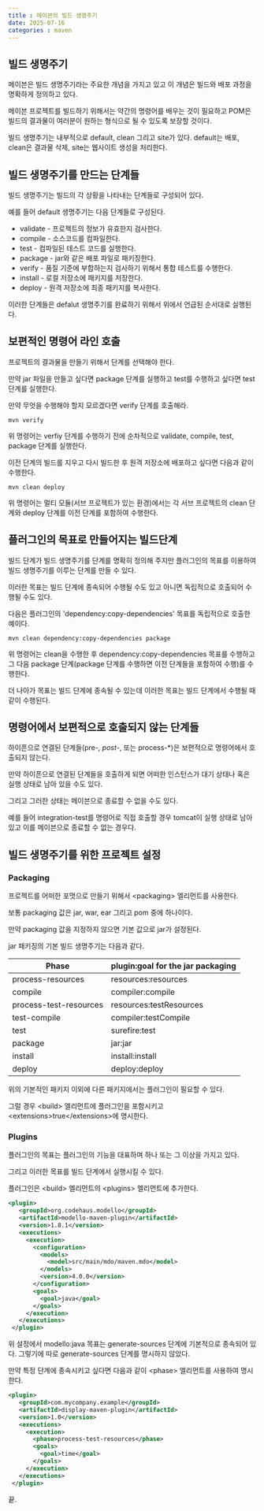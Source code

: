 ```yaml
---
title : 메이븐의 빌드 생명주기
date: 2025-07-16
categories : maven
---
```


## 빌드 생명주기

메이븐은 빌드 생명주기라는 주요한 개념을 가지고 있고 이 개념은 빌드와 배포 과정을 명확하게 정의하고 있다. 

메이븐 프로젝트를 빌드하기 위해서는 약간의 명령어를 배우는 것이 필요하고 POM은 빌드의 결과물이 여러분이 원하는 형식으로 될 수 있도록 보장할 것이다.

빌드 생명주기는 내부적으로 default, clean 그리고 site가 있다.
default는 배포, clean은 결과물 삭제, site는 웹사이트 생성을 처리한다.

## 빌드 생명주기를 만드는 단계들

빌드 생명주기는 빌드의 각 상황을 나타내는 단계들로 구성되어 있다.

예를 들어 default 생명주기는 다음 단계들로 구성된다.

- validate - 프로젝트의 정보가 유효한지 검사한다.
- compile - 소스코드를 컴파일한다.
- test - 컴파일된 테스트 코드를 실행한다.
- package - jar와 같은 배포 파일로 패키징한다.
- verify - 품질 기준에 부합하는지 검사하기 위해서 통합 테스트를 수행한다.
- install - 로컬 저장소에 패키지를 저장한다.
- deploy - 원격 저장소에 최종 패키지를 복사한다.

이러한 단계들은 defalut 생명주기를 완료하기 위해서 위에서 언급된 순서대로 실행된다.

## 보편적인 명령어 라인 호출

프로젝트의 결과물을 만들기 위해서 단계를 선택해야 한다. 

만약 jar 파일을 만들고 싶다면 package 단계를 실행하고 test를 수행하고 싶다면 test 단계를 실행한다.

만약 무엇을 수행해야 할지 모르겠다면 verify 단계를 호출해라.

```
mvn verify
```

위 명령어는 verfiy 단계를 수행하기 전에 순차적으로 validate, compile, test, package 단계를 실행한다.

이전 단계의 빌드를 지우고 다시 빌드한 후 원격 저장소에 배포하고 싶다면 다음과 같이 수행한다. 

```
mvn clean deploy
```

위 명령어는 멀티 모듈(서브 프로젝트가 있는 환경)에서는 각 서브 프로젝트의 clean 단계와 deploy 단계를 이전 단계를 포함하여 수행한다.

## 플러그인의 목표로 만들어지는 빌드단계

빌드 단계가 빌드 생명주기를 단계를 명확히 정의해 주지만 플러그인의 목표를 이용하여 빌드 생명주기를 이루는 단계를 만들 수 있다. 

이러한 목표는 빌드 단계에 종속되어 수행될 수도 있고 아니면 독립적으로 호출되어 수행될 수도 있다.

다음은 플러그인의 'dependency:copy-dependencies' 목표를 독립적으로 호출한 예이다.

```
mvn clean dependency:copy-dependencies package
```

위 명령어는 clean을 수행한 후 dependency:copy-dependencies 목표를 수행하고 그 다음 package 단계(package 단계를 수행하면 이전 단계들을 포함하여 수행)를 수행한다.

더 나아가 목표는 빌드 단계에 종속될 수 있는데 이러한 목표는 빌드 단계에서 수행될 때 같이 수행된다.

## 명령어에서 보편적으로 호출되지 않는 단계들

하이픈으로 연결된 단계들(pre-*, post-*, 또는 process-*)은 보편적으로 명령어에서 호출되지 않는다. 

만약 하이픈으로 연결된 단계들을 호출하게 되면 어떠한 인스턴스가 대기 상태나 혹은 실행 상태로 남아 있을 수도 있다.

그리고 그러한 상태는 메이븐으로 종료할 수 없을 수도 있다.

예를 들어 integration-test를 명령어로 직접 호출할 경우 tomcat이 실행 상태로 남아 있고 이를 메이븐으로 종료할 수 없는 경우다.

## 빌드 생명주기를 위한 프로젝트 설정

### Packaging

프로젝트를 어떠한 포맷으로 만들기 위해서 \<packaging\> 엘리먼트를 사용한다.

보통 packaging 값은 jar, war, ear 그리고 pom 중에 하나이다.

만약 packaging 값을 지정하지 않으면 기본 값으로 jar가 설정된다.

jar 패키징의 기본 빌드 생명주기는 다음과 같다. 

|Phase|plugin:goal for the jar packaging|
|-----------------|-------------------|
|process-resources|resources:resources|
|compile          |compiler:compile   |
|process-test-resources|resources:testResources|
|test-compile|compiler:testCompile|
|test|surefire:test|
|package|jar:jar|
|install|install:install|
|deploy|deploy:deploy|

위의 기본적인 패키지 이외에 다른 패키지에서는 플러그인이 필요할 수 있다. 

그럴 경우 \<build\> 엘리먼트에 플러그인을 포함시키고 \<extensions\>true\</extensions\>에 명시한다.

### Plugins

플러그인의 목표는 플러그인의 기능을 대표하며 하나 또는 그 이상을 가지고 있다. 

그리고 이러한 목표를 빌드 단계에서 실행시킬 수 있다.

플러그인은 \<build\> 엘리먼트의 \<plugins\> 엘리먼트에 추가한다.

```xml
<plugin>
   <groupId>org.codehaus.modello</groupId>
   <artifactId>modello-maven-plugin</artifactId>
   <version>1.8.1</version>
   <executions>
     <execution>
       <configuration>
         <models>
           <model>src/main/mdo/maven.mdo</model>
         </models>
         <version>4.0.0</version>
       </configuration>
       <goals>
         <goal>java</goal>
       </goals>
     </execution>
   </executions>
 </plugin>
```

위 설정에서 modello:java 목표는 generate-sources 단계에 기본적으로 종속되어 있다.
그렇기에 따로 generate-sources 단계를 명시하지 않았다.

만약 특정 단계에 종속시키고 싶다면 다음과 같이 \<phase\> 엘리먼트를 사용하여 명시한다.

```xml
<plugin>
   <groupId>com.mycompany.example</groupId>
   <artifactId>display-maven-plugin</artifactId>
   <version>1.0</version>
   <executions>
     <execution>
       <phase>process-test-resources</phase>
       <goals>
         <goal>time</goal>
       </goals>
     </execution>
   </executions>
 </plugin>
```



끝.




















































